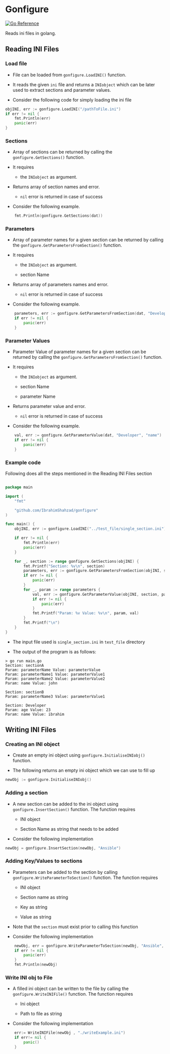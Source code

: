 # Gonfigure

[![Go Reference](https://pkg.go.dev/badge/github.com/IbrahimShahzad/gonfigure.svg)](https://pkg.go.dev/github.com/IbrahimShahzad/gonfigure)

Reads ini files in golang.

## Reading INI Files
### Load file

- File can be loaded from `gonfigure.LoadINI()` function. 

- It reads the given `ini` file and returns a `INIobject` which can be later used to extract sections and parameter values.

- Consider the following code for simply loading the ini file

```go
objINI, err := gonfigure.LoadINI("/pathToFile.ini")
if err != nil {
	fmt.Println(err)
	panic(err)
}
```

### Sections

- Array of sections can be returned by calling the `gonfigure.GetSections()` function. 

- It requires 
  
  - the `INIobject` as argument.

- Returns array of section names and error.
  
  - `nil` error is returned in case of success

- Consider the following example.

```go
	fmt.Println(gonfigure.GetSections(dat))
```
### Parameters

- Array of parameter names for a given section can be returned by calling the `gonfigure.GetParametersFromSection()` function. 

- It requires
  - the `INIobject` as argument.
  
  - section Name


- Returns array of parameters names and error.

  - `nil` error is returned in case of success

- Consider the following example.

```go
	parameters, err := gonfigure.GetParametersFromSection(dat, "Developer")
	if err != nil {
		panic(err)
	}
```
### Parameter Values

- Parameter Value of parameter names for a given section can be returned by calling the `gonfigure.GetParametersFromSection()` function. 

- It requires
  - the `INIobject` as argument.
  
  - section Name
  
  - parameter Name

- Returns parameter value and error.

  - `nil` error is returned in case of success

- Consider the following example.

```go
	val, err := gonfigure.GetParameterValue(dat, "Developer", "name")
	if err != nil {
		panic(err)
	}
```

### Example code

Following does all the steps mentioned in the Reading INI Files section

```go

package main

import (
	"fmt"

	"github.com/IbrahimShahzad/gonfigure"
)

func main() {
	objINI, err := gonfigure.LoadINI("../test_file/single_section.ini")

	if err != nil {
		fmt.Println(err)
		panic(err)
	}

	for _, section := range gonfigure.GetSections(objINI) {
		fmt.Printf("Section: %v\n", section)
		parameters, err := gonfigure.GetParametersFromSection(objINI, section)
		if err != nil {
			panic(err)
		}
		for _, param := range parameters {
			val, err := gonfigure.GetParameterValue(objINI, section, param)
			if err != nil {
				panic(err)
			}
			fmt.Printf("Param: %v Value: %v\n", param, val)
		}
		fmt.Printf("\n")
	}
}
```

- The input file used is `single_section.ini` in `test_file` directory

- The output of the program is as follows:

```shell
> go run main.go
Section: sectionA
Param: parameterName Value: parameterValue
Param: parameterName1 Value: parameterValue1
Param: parameterName2 Value: parameterValue2
Param: name Value: john

Section: sectionB
Param: parameterName3 Value: parameterValue1

Section: Developer
Param: age Value: 23
Param: name Value: ibrahim
```

## Writing INI Files

### Creating an INI object

- Create an empty ini object using `gonfigure.InitialiseINIobj()` function.

- The following returns an empty ini object which we can use to fill up

```go
newObj := gonfigure.InitialiseINIobj()
```

### Adding a section

- A new section can be added to the ini object using `gonfigure.InsertSection()` function. The function requires

  - INI object

  - Section Name as string that needs to be added

- Consider the following implementation

```go
newObj = gonfigure.InsertSection(newObj, "Ansible")
```

### Adding Key/Values to sections

- Parameters can be added to the section by calling `gonfigure.WriteParameterToSection()` function. The function requires

  - INI object

  - Section name as string
  
  - Key as string
  
  - Value as string

- Note that the `section` must exist prior to calling this function

- Consider the following implementation

```go
	newObj, err = gonfigure.WriteParameterToSection(newObj, "Ansible", "username", "value")
	if err != nil {
		panic(err)
	}
	fmt.Println(newObj)
```
### Write INI obj to File

- A filled ini object can be written to the file by calling the `gonfigure.WriteINIFile()` function. The function requires

  - Ini object

  - Path to file as string

- Consider the following implementation

```go
	err:= WriteINIFile(newObj , "./writeExample.ini")
	if err!= nil {
		panic()
	}
```